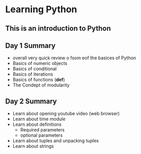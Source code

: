 # Learning Python
## This is an introduction to Python

## Day 1 Summary
- overall very quick review o fsom eof the basices of Python
- Basics of numeric objects
- Basics of conditional
- Basics of iterations
- Basics of functions (**def**)
- The Condept of modularity

## Day 2 Summary
- Learn about opening youtube video (web browser)
- Learn about time module
- Learn about definitions
    - Required parameters
    - optional parameters
- Learn about tuples and unpacking tuples
- Learn about strings
